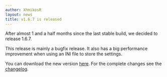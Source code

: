 ```yaml
---
author: XhmikosR
layout: news
title: v1.6.7 is released
---
```

After almost 1 and a half months since the last stable build, we decided to release 1.6.7.

<!--more-->

This release is mainly a bugfix release. It also has a big performance improvement
when using an INI file to store the settings.

You can download the new version [here](/downloads/).
For the complete changes see the [changelog](/changelog/).
